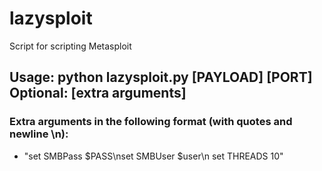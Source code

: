 # lazysploit
Script for scripting Metasploit

## Usage: python lazysploit.py [PAYLOAD] [PORT] Optional: [extra arguments]
### Extra arguments in the following format (with quotes and newline \n): 
- "set SMBPass $PASS\nset SMBUser $user\n set THREADS 10"
